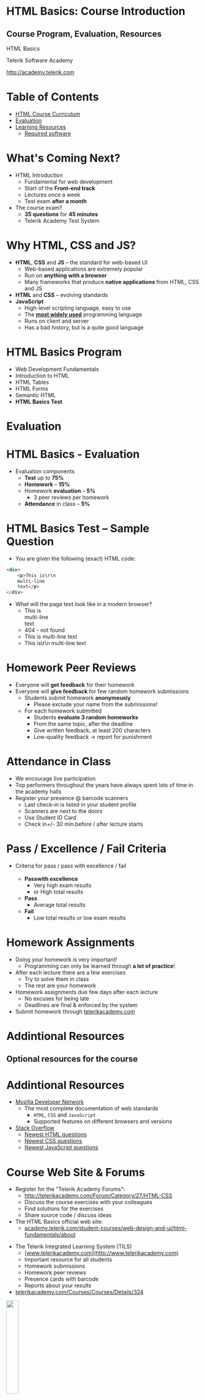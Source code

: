 <!-- section start -->
<!-- attr: { id:'', class:'slide-title', showInPresentation:'True', hasScriptWrapper:'True', style:'font-size: 42px' } -->
# HTML Basics: Course Introduction
## Course Program, Evaluation, Resources

<div class="signature">
    <p class="signature-course">HTML Basics</p>
    <p class="signature-initiative">Telerik Software Academy</p>
    <a href="http://academy.telerik.com" class="signature-link">http://academy.telerik.com</a>
</div>

<!-- <img class="slide-image" showInPresentation="true" src="imgs/pic00.png" style="top:60%; left:55%; width:45%; z-index:-1; border-radius: 15px" /> -->
<!-- <img class="slide-image" showInPresentation="true" src="imgs/pic02.png" style="top:40%; left:7.49%; width:19.88%; z-index:-1" /> -->


<!-- section start -->
<!-- attr: { id:'', class:'', showInPresentation:'True', hasScriptWrapper:'True', style:'font-size: 42px' } -->
# Table of Contents
- [HTML Course Curriculum](#/curriculum)
- [Evaluation](#/evaluation)
- [Learning Resources](#/resources)
  - [Required software](#/software)

<!-- <img class="slide-image" showInPresentation="true" src="imgs/pic03.png" style="top:25%; left:61.28%; width:37.01%; z-index:-1; border-radius: 15px; border: 3px solid yellowgreen;" /> -->
<!-- <img class="slide-image" showInPresentation="true" src="imgs/pic04.png" style="top:65%; left:9.36%; width:36.03%; z-index:-1; border-radius: 20px 0px 20px 0" /> -->


<!-- section start -->
<!-- attr: { id:'curriculum', class:'slide-section', showInPresentation:'True', hasScriptWrapper:'True', style:'font-size: 42px' } -->
<!-- # <a id="curriculum"></a>HTML Course Curriculum
<img class="slide-image" src="imgs/pic05.png" style="top:50%; left:30%; width:40%; z-index:-1; border-radius: 15px" /> -->


<!-- attr: { id:'', class:'', showInPresentation:'True', hasScriptWrapper:'True', style:'font-size: 42px' } -->
# What's Coming Next?
- HTML Introduction
  - Fundamental for web development
  - Start of the **Front-end track**
  - Lectures once a week
  - Test exam **after a month**
- The course exam?
  - **35 questions** for **45 minutes**
  - Telerik Academy Test System

<!-- <img class="slide-image" showInPresentation="true" src="imgs/pic06.png" style="top:27.33%; left:74.85%; width:27.33%; z-index:-1" /> -->


<!-- attr: { id:'', class:'', showInPresentation:'True', hasScriptWrapper:'False', style:'font-size: 42px' } -->
# Why HTML, CSS and JS?
- **HTML**, **CSS** and **JS** – the standard for web-based UI
  - Web-based applications are extremely popular
  - Run on **anything with a browser**
  - Many frameworks that produce **native applications** from HTML, CSS and JS
- **HTML** and **CSS** – evolving standards
- **JavaScript**
  - High-level scripting language, easy to use
  - The [**most widely used**](http://stackoverflow.com/research/developer-survey-2015) programming language
  - Runs on client and server
  - Has a bad history, but is a quite good language


<!-- attr: { id:'', class:'', showInPresentation:'True', hasScriptWrapper:'True', style:'font-size: 42px' } -->
# HTML Basics Program
- Web Development Fundamentals
- Introduction to HTML
- HTML Tables
- HTML Forms
- Semantic HTML
- **HTML Basics Test**

<!-- <img class="slide-image" showInPresentation="true" src="imgs/pic07.png" style="top:20.96%; left:72.22%; width:29.31%; z-index:-1" /> -->
<!-- <img class="slide-image" showInPresentation="true" src="imgs/pic08.png" style="top:51.46%; left:62.41%; width:30.56%; z-index:-1" /> -->
<!-- <img class="slide-image" showInPresentation="true" src="imgs/pic09.png" style="top:44.48%; left:76.67%; width:28.54%; z-index:-1" /> -->
<!-- <img class="slide-image" showInPresentation="true" src="imgs/pic10.png" style="top:60.43%; left:47.39%; width:19.39%; z-index:-1" /> -->
<!-- <img class="slide-image" showInPresentation="true" src="imgs/pic11.png" style="top:38.54%; left:54.95%; width:15.87%; z-index:-1" /> -->


<!-- section start -->
<!-- attr: { id:'evaluation', class:'slide-section', showInPresentation:'True', hasScriptWrapper:'True', style:'font-size: 42px' } -->
# <a id="evaluation"></a>Evaluation

<!-- <img class="slide-image" showInPresentation="true" src="imgs/pic20.png" style="top:55%; left:5%; width:20%; z-index:-1" /> -->
<!-- <img class="slide-image" showInPresentation="true" src="imgs/pic21.png" style="top:10%; left:80%; width:20%; z-index:-1; border-radius: 15px" /> -->
<!-- <img class="slide-image" showInPresentation="true" src="imgs/pic22.png" style="top:55%; left:55%; width:35%; z-index:-1; border-radius: 15px" /> -->


<!-- attr: { id:'', class:'', showInPresentation:'True', hasScriptWrapper:'True', style:'font-size: 42px' } -->
# HTML Basics - Evaluation
- Evaluation components
  - **Test** up to **75%**
  - **Homework** – **15%**
  - Homework **evaluation** – **5%**
    - 3 peer reviews per homework
  - **Attendance** in class – **5%**

<!-- <img class="slide-image" showInPresentation="true" src="imgs/pic25.png" style="top:14.99%; left:78.60%; width:26.41%; z-index:-1" /> -->


<!-- attr: { id:'', class:'', showInPresentation:'True', hasScriptWrapper:'False', style:'font-size: 40px' } -->
# HTML Basics Test – Sample Question
- You are given the following (exact) HTML code:

```html
<div>
	<p>This is\r\n
	multi-line
	text</p>
</div>
```

- What will the page text look like in a modern browser?
  <ul>
    <li>This is <br /> multi-line <br /> text
    <li>404 - not found</li>
    <li>This is multi-line text</li>
    <li class="fragment highlight-green">This is\r\n multi-line text</li>
  </ul>

<!-- attr: { id:'', class:'', showInPresentation:'True', hasScriptWrapper:'False', style:'font-size: 42px' } -->
# Homework Peer Reviews
- Everyone will **get feedback** for their homework
- Everyone will **give feedback** for few random homework submissions
  - Students submit homework **anonymously**
    - Please exclude your name from the submissions!
  - For each homework submitted
    - Students **evaluate 3 random homeworks**
    - From the same topic, after the deadline
    - Give written feedback, at least 200 characters
    - Low-quality feedback &rarr; report for punishment


<!-- attr: { id:'', class:'', showInPresentation:'True', hasScriptWrapper:'True', style:'font-size: 40px' } -->
# Attendance in Class
  - We encourage live participation
  - Top performers throughout the years have always spent lots of time in the academy halls
- Register your presence @ barcode scanners
  - Last check-in is listed in your student profile
  - Scanners are next to the doors
  - Use Student ID Card
  - Check in+/- 30 min.before / after lecture starts

<!-- <img class="slide-image" showInPresentation="true" src="imgs/pic26.png" style="top:70%; left:40%; width:55%; z-index:-1" /> -->


<!-- attr: { id:'', class:'', showInPresentation:'True', hasScriptWrapper:'True', style:'font-size: 42px' } -->
# Pass / Excellence / Fail Criteria
  - Criteria for pass / pass with excellence / fail
  <br/><br/>
    - **Passwith excellence**
      - Very high exam results
      - or High total results
    - **Pass**
      - Average total results
    - **Fail**
      - Low total results or low exam results

<!-- <img class="slide-image" showInPresentation="true" src="imgs/pic27.png" style="top:43%; left:59%; width:10%; z-index:-1" /> -->
<!-- <img class="slide-image" showInPresentation="true" src="imgs/pic28.png" style="top:20%; left:45%; width:19%; z-index:-1" /> -->
<!-- <img class="slide-image" showInPresentation="true" src="imgs/pic29.png" style="top:58%; left:70%; width:13%; z-index:-1" /> -->


<!-- attr: { id:'', class:'', showInPresentation:'True', hasScriptWrapper:'False', style:'font-size: 42px' } -->
# Homework Assignments
- Doing your homework is very important!
  - Programming can only be learned through **a lot of practice**!
- After each lecture there are a few exercises
  - Try to solve them in class
  - The rest are your homework
- Homework assignments due few days after each lecture
  - No excuses for being late
  - Deadlines are final & enforced by the system</u>
- Submit homework through [telerikacademy.com](http://telerikacademy.com)


<!-- section start -->
<!-- attr: { id:'resources', class:'slide-section', showInPresentation:'True', hasScriptWrapper:'True', style:'font-size: 42px' } -->
# <a id="resources"></a>Addintional Resources
## Optional resources for the course

<!-- <img class="slide-image" showInPresentation="true" src="imgs/pic30.png" style="top:55%; left:7.49%; width:45.33%; z-index:-1; border-radius: 15px; transform: rotate(-5deg)" /> -->
<!-- <img class="slide-image" showInPresentation="true" src="imgs/pic31.png" style="top:55%; left:83.62%; width:19.94%; z-index:-1; border-radius: 15px; transform: rotate(7deg)" /> -->
<!-- <img class="slide-image" showInPresentation="true" src="imgs/pic32.png" style="top:3%; left:33.06%; width:19.61%; z-index:-1" /> -->
<!-- <img class="slide-image" showInPresentation="true" src="imgs/pic33.png" style="top:3%; left:58.09%; width:16.09%; z-index:-1" /> -->
<!-- <img class="slide-image" showInPresentation="true" src="imgs/pic34.png" style="top:3%; left:75.48%; width:14.10%; z-index:-1" /> -->
<!-- <img class="slide-image" showInPresentation="true" src="imgs/pic35.png" style="top:3%; left:94.27%; width:12.78%; z-index:-1" /> -->
<!-- <img class="slide-image" showInPresentation="true" src="imgs/pic36.png" style="top:55%; left:58.90%; width:20.06%; z-index:-1" /> -->
<!-- <img class="slide-image" showInPresentation="true" src="imgs/pic37.png" style="top:3%; left:9.79%; width:19.86%; z-index:-1" /> -->


<!-- attr: { id:'', class:'', showInPresentation:'True', hasScriptWrapper:'True', style:'font-size: 38px' } -->
# Addintional Resources

- [Mozilla Developer Network](https://developer.mozilla.org/en-US/)
  - The most complete documentation of web standards
    - `HTML`, `CSS` and `JavaScript`
    - Supported features on different browsers and versions
- [Stack Overflow](http://stackoverflow.com/)
  - [Newest HTML questions](http://stackoverflow.com/questions/tagged/html)
  - [Newest CSS questions](http://stackoverflow.com/questions/tagged/css)
  - [Newest JavaScript questions](http://stackoverflow.com/questions/tagged/javascript)

<!-- attr: { id:'', class:'', showInPresentation:'True', hasScriptWrapper:'False', style:'font-size: 42px' } -->
# Course Web Site & Forums
- Register for the "Telerik Academy Forums":
  - http://telerikacademy.com/Forum/Category/27/HTML-CSS
  - Discuss the course exercises with your colleagues
  - Find solutions for the exercises
  - Share source code / discuss ideas
- The HTML Basics official web site:
    - [academy.telerik.com/student-courses/web-design-and-ui/html-fundamentals/about](http://academy.telerik.com/student-courses/web-design-and-ui/html-fundamentals/about )


<!-- attr: { id:'', class:'', showInPresentation:'True', hasScriptWrapper:'True', style:'font-size: 42px' } -->
<!-- # Telerik IntegratedLearning System (TILS) -->
- The Telerik Integrated Learning System (TILS)
  - [www.telerikacademy.com](http://www.telerikacademy.com)
  - Important resource for all students
  - Homework submissions
  - Homework peer reviews
  - Presence cards with barcode
  - Reports about your results
- [telerikacademy.com/Courses/Courses/Details/324](http://telerikacademy.com/Courses/Courses/Details/324)
<img class="slide-image" showInPresentation="true" src="imgs/pic42.png" style="top:37.91%; left:70.03%; width:25%; z-index:-1" />


<!-- attr: { id:'software', class:'', showInPresentation:'True', hasScriptWrapper:'False', style:'font-size: 42px' } -->
# <a id="software"></a>Required Software
- Software needed for this course:
  - [Atom](https://atom.io/)
  - [Sublime Text 2/3](http://www.sublimetext.com/2)
  - [Notepad++](https://notepad-plus-plus.org/)
  - [VS Code](https://www.visualstudio.com/en-us/products/code-vs.aspx)
  - [Jetbrains WebStorm](https://www.jetbrains.com/webstorm/)
  - [Aptana Studio](http://www.aptana.com/)
  - Microsoft [Visual Studio 2013 or 2015](https://www.visualstudio.com/)
    - Visual Studio Community (free version of VS)
  - Any text editor that is convenient with you


<!-- section start  -->

<!-- attr: { id:'', class:'', showInPresentation:'True', hasScriptWrapper:'False', style:'font-size: 42px' } -->
# HTML Basics: Course Introduction

<!-- <img class="slide-image" showInPresentation="true" src="https://raw.githubusercontent.com/TelerikAcademy/Common/master/revealjs-theme/css/imgs/questions-blue.png" style="width:80%; top:15%; left:10%; border-radius: 20px"; /> -->

<!-- attr: { id:'', class:'', showInPresentation:'True', hasScriptWrapper:'True', style:'' } -->
# Free Trainings @ Telerik Academy
- Web front-end track
    - [html.telerik.com](http://academy.telerik.com/student-courses/web-design-and-ui/about)
  - Telerik Software Academy
    - [academy.telerik.com](academy.telerik.com)
  - Telerik Academy @ Facebook
    - [facebook.com/TelerikAcademy](facebook.com/TelerikAcademy)
  - Telerik Academy Learning System
    - [telerikacademy.com](telerikacademy.com)
